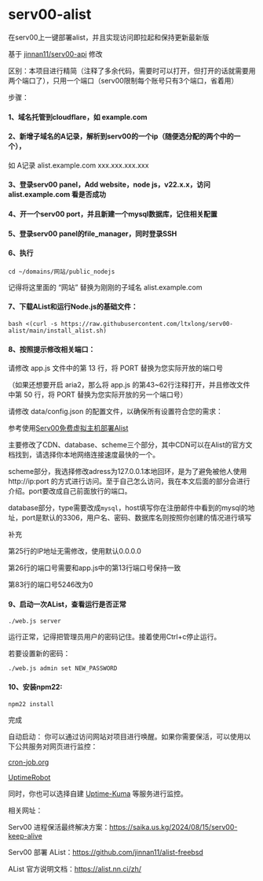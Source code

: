 # serv00-alist
在serv00上一键部署alist，并且实现访问即拉起和保持更新最新版


基于 [jinnan11/serv00-api](https://github.com/jinnan11/serv00-api) 修改

区别：本项目进行精简（注释了多余代码，需要时可以打开，但打开的话就需要用两个端口了），只用一个端口（serv00限制每个账号只有3个端口，省着用）

步骤：

#### 1、域名托管到cloudflare，如 example.com

#### 2、新增子域名的A记录，解析到serv00的一个ip（随便选分配的两个中的一个），

如 A记录 alist.example.com xxx.xxx.xxx.xxx

#### 3、登录serv00 panel，Add website，node js，v22.x.x，访问 alist.example.com 看是否成功

#### 4、开一个serv00 port，并且新建一个mysql数据库，记住相关配置

#### 5、登录serv00 panel的file_manager，同时登录SSH

#### 6、执行 

```
cd ~/domains/网站/public_nodejs
```

记得将这里面的 “网站” 替换为刚刚的子域名 alist.example.com

#### 7、下载AList和运行Node.js的基础文件：

```
bash <(curl -s https://raw.githubusercontent.com/ltxlong/serv00-alist/main/install_alist.sh)
```

#### 8、按照提示修改相关端口：

请修改 app.js 文件中的第 13 行，将 PORT 替换为您实际开放的端口号

（如果还想要开启 aria2，那么将 app.js 的第43~62行注释打开，并且修改文件中第 50 行，将 PORT 替换为您实际开放的另一个端口号）

请修改 data/config.json 的配置文件，以确保所有设置符合您的需求：

参考使用[Serv00免费虚拟主机部署Alist](https://zhuanlan.zhihu.com/p/680607217)

主要修改了CDN、database、scheme三个部分，其中CDN可以在Alist的官方文档找到，请选择你本地网络连接速度最快的一个。

scheme部分，我选择修改adress为127.0.0.1本地回环，是为了避免被他人使用http://ip:port 的方式进行访问。至于自己怎么访问，我在本文后面的部分会进行介绍。port要改成自己前面放行的端口。

database部分，type需要改成`mysql`，host填写你在注册邮件中看到的mysql的地址，port是默认的3306，用户名、密码、数据库名则按照你创建的情况进行填写

补充

第25行的IP地址无需修改，使用默认0.0.0.0

第26行的端口号需要和app.js中的第13行端口号保持一致

第83行的端口号5246改为0

#### 9、启动一次AList，查看运行是否正常

```
./web.js server
```

运行正常，记得把管理员用户的密码记住。接着使用Ctrl+c停止运行。

若要设置新的密码：

```
./web.js admin set NEW_PASSWORD
```

#### 10、安装npm22:

```
npm22 install
```

完成

自动启动：
你可以通过访问网站对项目进行唤醒。如果你需要保活，可以使用以下公共服务对网页进行监控：

[cron-job.org](https://console.cron-job.org)

[UptimeRobot](https://uptimerobot.com)

同时，你也可以选择自建 [Uptime-Kuma](https://github.com/louislam/uptime-kuma) 等服务进行监控。

相关网址：

Serv00 进程保活最终解决方案：https://saika.us.kg/2024/08/15/serv00-keep-alive 

Serv00 部署 AList：https://github.com/jinnan11/alist-freebsd 

AList 官方说明文档：https://alist.nn.ci/zh/ 
